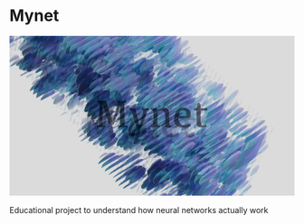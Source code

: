 # Mynet
![Mynet fancy logo](fancy-image.jpg "Mynet logo")

Educational project to understand how neural networks actually work
